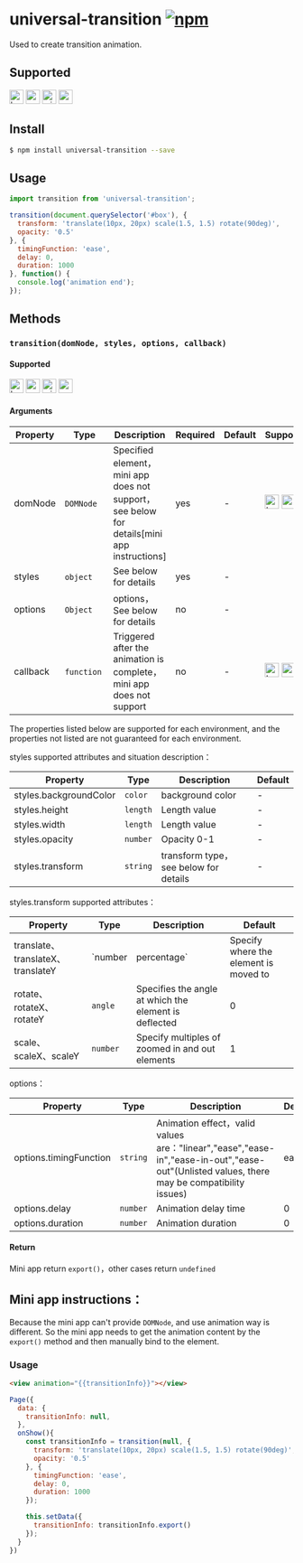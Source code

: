 # universal-transition [![npm](https://img.shields.io/npm/v/universal-transition.svg)](https://www.npmjs.com/package/universal-transition)

Used to create transition animation.

## Supported

<img alt="browser" src="https://gw.alicdn.com/tfs/TB1uYFobGSs3KVjSZPiXXcsiVXa-200-200.svg" width="25px" height="25px" /> <img alt="weex" src="https://gw.alicdn.com/tfs/TB1jM0ebMaH3KVjSZFjXXcFWpXa-200-200.svg" width="25px" height="25px" /> <img alt="miniApp" src="https://gw.alicdn.com/tfs/TB1bBpmbRCw3KVjSZFuXXcAOpXa-200-200.svg" width="25px" height="25px" /> <img alt="wechatMiniprogram" src="https://img.alicdn.com/tfs/TB1slcYdxv1gK0jSZFFXXb0sXXa-200-200.svg" width="25px" height="25px">

## Install

```bash
$ npm install universal-transition --save
```

## Usage

```js
import transition from 'universal-transition';

transition(document.querySelector('#box'), {
  transform: 'translate(10px, 20px) scale(1.5, 1.5) rotate(90deg)',
  opacity: '0.5'
}, {
  timingFunction: 'ease',
  delay: 0,
  duration: 1000
}, function() {
  console.log('animation end');
});
```

## Methods

### `transition(domNode, styles, options, callback)`

#### Supported

<img alt="browser" src="https://gw.alicdn.com/tfs/TB1uYFobGSs3KVjSZPiXXcsiVXa-200-200.svg" width="25px" height="25px" /> <img alt="weex" src="https://gw.alicdn.com/tfs/TB1jM0ebMaH3KVjSZFjXXcFWpXa-200-200.svg" width="25px" height="25px" /> <img alt="miniApp" src="https://gw.alicdn.com/tfs/TB1bBpmbRCw3KVjSZFuXXcAOpXa-200-200.svg" width="25px" height="25px" /> <img alt="wechatMiniprogram" src="https://img.alicdn.com/tfs/TB1slcYdxv1gK0jSZFFXXb0sXXa-200-200.svg" width="25px" height="25px">

#### Arguments

| Property | Type | Description | Required | Default | Supported |
| --- | --- | --- | --- | --- |  --- |
| domNode | `DOMNode`  | Specified element，mini app does not support，see below for details[mini app instructions] | yes | - |  <img alt="browser" src="https://gw.alicdn.com/tfs/TB1uYFobGSs3KVjSZPiXXcsiVXa-200-200.svg" width="25px" height="25px" /> <img alt="weex" src="https://gw.alicdn.com/tfs/TB1jM0ebMaH3KVjSZFjXXcFWpXa-200-200.svg" width="25px" height="25px" /> |
| styles | `object`  | See below for details | yes | - |   |
| options | `Object`  | options，See below for details | no | - |   |
| callback | `function`  |  Triggered after the animation is complete，mini app does not support | no | - | <img alt="browser" src="https://gw.alicdn.com/tfs/TB1uYFobGSs3KVjSZPiXXcsiVXa-200-200.svg" width="25px" height="25px" /> <img alt="weex" src="https://gw.alicdn.com/tfs/TB1jM0ebMaH3KVjSZFjXXcFWpXa-200-200.svg" width="25px" height="25px" /> |

The properties listed below are supported for each environment, and the properties not listed are not guaranteed for each environment.

styles supported attributes and situation description：

| Property | Type | Description | Default |
| --- | --- | --- | --- |
| styles.backgroundColor |  `color` | background color | - |
| styles.height | `length` | Length value | - |
| styles.width | `length` | Length value | - |
| styles.opacity | `number` | Opacity 0-1 | - |
| styles.transform | `string` | transform type，see below for details | - |

styles.transform supported attributes：

| Property | Type | Description | Default |
| --- | --- | --- | --- |
| translate、translateX、translateY | `number | percentage` | Specify where the element is moved to | 0 |
| rotate、rotateX、rotateY | `angle` | Specifies the angle at which the element is deflected | 0 |
| scale、scaleX、scaleY| `number` | Specify multiples of zoomed in and out elements | 1 |

options：

| Property | Type | Description | Default |
| --- | --- | --- | --- |
| options.timingFunction |  `string` | Animation effect，valid values are："linear","ease","ease-in","ease-in-out","ease-out"(Unlisted values, there may be compatibility issues) | ease |
| options.delay |  `number` | Animation delay time | 0 |
| options.duration |  `number` | Animation duration | 0 |

#### Return

Mini app return `export()`，other cases return `undefined`

## Mini app instructions：

Because the mini app can't provide `DOMNode`, and use animation way is different. So the mini app needs to get the animation content by the `export()` method and then manually bind to the element.

### Usage

```html
<view animation="{{transitionInfo}}"></view>
```
```javascript
Page({
  data: {
    transitionInfo: null,
  },
  onShow(){
    const transitionInfo = transition(null, {
      transform: 'translate(10px, 20px) scale(1.5, 1.5) rotate(90deg)',
      opacity: '0.5'
    }, {
      timingFunction: 'ease',
      delay: 0,
      duration: 1000
    });

    this.setData({
      transitionInfo: transitionInfo.export()
    });
  }
})
```
